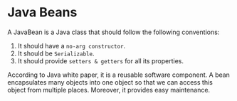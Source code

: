 # Java Beans
A JavaBean is a Java class that should follow the following conventions:

1. It should have a `no-arg constructor`.
2. It should be `Serializable`.
3. It should provide `setters & getters` for all its properties.

According to Java white paper, it is a reusable software component. A bean encapsulates many objects into one object so that we can access this object from multiple places. Moreover, it provides easy maintenance.